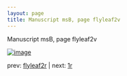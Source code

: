 ```yaml
---
layout: page
title: Manuscript msB, page flyleaf2v
---
```


Manuscript msB, page flyleaf2v

[![image](http://www.homermultitext.org/iipsrv?OBJ=IIP,1.0&FIF=/project/homer/pyramidal/deepzoom/hmt/vbbifolio/pending/flyleaf2v_1r.tif&WID=100&CVT=JPEG)](http://www.homermultitext.org/ict2/?urn=urn:cite2:hmt:vbbifolio.pending:flyleaf2v_1r)

prev:  [flyleaf2r](../flyleaf2r) | next:  [1r](../1r)


